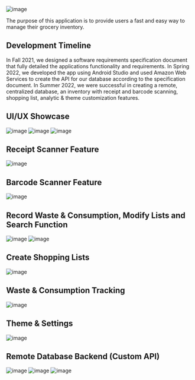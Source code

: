 ![image](https://user-images.githubusercontent.com/47125700/168901688-bf19da7d-b94f-4ed0-bd8a-c23bbe64e766.png)

The purpose of this application is to provide users a fast and easy way to manage their grocery inventory.

## Development Timeline 
In Fall 2021, we designed a software requirements specification document that fully detailed the applications functionality and requirements. 
In Spring 2022, we developed the app using Android Studio and used Amazon Web Services to create the API for our database according to the specification document. 
In Summer 2022, we were successful in creating a remote, centralized database, an inventory with receipt and barcode scanning, shopping list, analytic & theme customization features.

## UI/UX Showcase
![image](https://user-images.githubusercontent.com/47125700/168901810-3a998826-6b5a-4620-b503-b057fae5cbfd.png)
![image](https://user-images.githubusercontent.com/47125700/168902027-c355f21b-e969-426d-9ac3-29c3dccdab32.png)
![image](https://user-images.githubusercontent.com/47125700/168902109-13e7071d-8e8a-4399-a3b7-9cd605a56a9e.png)

## Receipt Scanner Feature
![image](https://user-images.githubusercontent.com/47125700/168902298-c6736e7e-f301-40b3-adc6-f1f74bd3365d.png)

## Barcode Scanner Feature
![image](https://user-images.githubusercontent.com/47125700/168902467-943d3c99-8346-4dbf-925c-cf66dc71438a.png)

## Record Waste & Consumption, Modify Lists and Search Function
![image](https://user-images.githubusercontent.com/47125700/168902612-3cfdb879-8f32-457f-b58e-6c8d4b5617a7.png)
![image](https://user-images.githubusercontent.com/47125700/168902763-328f10af-7c36-433f-9842-1522b9fd046a.png)

## Create Shopping Lists
![image](https://user-images.githubusercontent.com/47125700/168903224-4abe790d-1776-4e3c-bc98-3cf144fd72c0.png)

## Waste & Consumption Tracking
![image](https://user-images.githubusercontent.com/47125700/168903336-11d3bc7f-37ee-4065-be26-94a3b0021a75.png)

## Theme & Settings
![image](https://user-images.githubusercontent.com/47125700/168903420-777f3e2c-9c2a-4b08-9f7c-6092e608ffc9.png)

## Remote Database Backend (Custom API)

![image](https://user-images.githubusercontent.com/47125700/168902875-b6641892-30dd-4b8d-b9b7-19eac0ebc8fe.png)
![image](https://user-images.githubusercontent.com/47125700/168902965-3f4c7454-074b-493b-9568-abd315906eb0.png)
![image](https://user-images.githubusercontent.com/47125700/168903101-aa68a066-043c-4ce8-af38-3c4b779f3f83.png)














